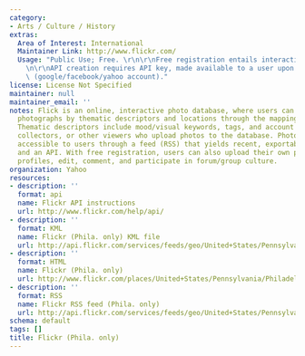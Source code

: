 ```yaml
---
category:
- Arts / Culture / History
extras:
  Area of Interest: International
  Maintainer Link: http://www.flickr.com/
  Usage: "Public Use; Free. \r\n\r\nFree registration entails interactivity privileges\r\
    \n\r\nAPI creation requires API key, made available to a user upon registration\
    \ (google/facebook/yahoo account)."
license: License Not Specified
maintainer: null
maintainer_email: ''
notes: Flick is an online, interactive photo database, where users can search for
  photographs by thematic descriptors and locations through the mapping application.
  Thematic descriptors include mood/visual keywords, tags, and account names of photographers,
  collectors, or other viewers who upload photos to the database. Photo-data is also
  accessible to users through a feed (RSS) that yields recent, exportable photo uploads,
  and an API. With free registration, users can also upload their own photos, create
  profiles, edit, comment, and participate in forum/group culture.
organization: Yahoo
resources:
- description: ''
  format: api
  name: Flickr API instructions
  url: http://www.flickr.com/help/api/
- description: ''
  format: KML
  name: Flickr (Phila. only) KML file
  url: http://api.flickr.com/services/feeds/geo/United+States/Pennsylvania/Philadelphia&format=kml_nl
- description: ''
  format: HTML
  name: Flickr (Phila. only)
  url: http://www.flickr.com/places/United+States/Pennsylvania/Philadelphia
- description: ''
  format: RSS
  name: Flickr RSS feed (Phila. only)
  url: http://api.flickr.com/services/feeds/geo/United+States/Pennsylvania/Philadelphia&format=rss_200
schema: default
tags: []
title: Flickr (Phila. only)
---
```

